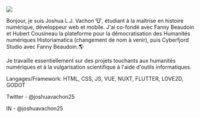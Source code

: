 <img align="center" src="https://github-readme-stats.vercel.app/api/top-langs/?username=joshuavachon25&theme=city_lights" />


Bonjour, je suis Joshua L.J. Vachon 🐮, étudiant à la maîtrise en histoire numérique, développeur web et mobile. 
J'ai co-fondé avec Fanny Beaudoin et Hubert Cousineau la plateforme pour la démocratisation des Humanités numériques Historiamatica (changement de nom à venir), puis Cyberfjord Studio avec Fanny Beaudoin.🌎

Je travaille essentiellement sur des projets touchants aux humanités numériques et à la vulgarisation scientifique à l'aide d'outils informatiques. 

Langages/Framework: HTML, CSS, JS, VUE, NUXT, FLUTTER, LOVE2D, GODOT

Twitter - @joshuavachon25

IN - @joshuavachon25
